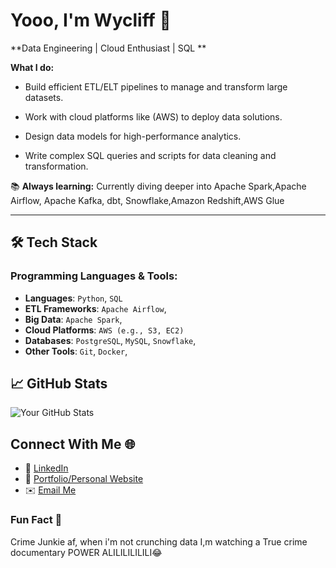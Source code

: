 # Yooo, I'm Wycliff 👋

**Data Engineering | Cloud Enthusiast | SQL **

 **What I do:**
- Build efficient ETL/ELT pipelines to manage and transform large datasets.
   
- Work with cloud platforms like (AWS) to deploy data solutions.

- Design data models for high-performance analytics.
  
- Write complex SQL queries and scripts for data cleaning and transformation.  

📚 **Always learning:** Currently diving deeper into Apache Spark,Apache Airflow, Apache Kafka, dbt, Snowflake,Amazon Redshift,AWS Glue

---

## 🛠️ Tech Stack

### Programming Languages & Tools:
- **Languages**: `Python`, `SQL`
- **ETL Frameworks**: `Apache Airflow`, 
- **Big Data**: `Apache Spark`, 
- **Cloud Platforms**: `AWS (e.g., S3, EC2)`
- **Databases**: `PostgreSQL`, `MySQL`, `Snowflake`, 
- **Other Tools**: `Git`, `Docker`,

## 📈 GitHub Stats
![Your GitHub Stats](https://github-readme-stats.vercel.app/api?username=wycliff-ochieng&show_icons=true&theme=radical)

## Connect With Me 🌐
- 💼 [LinkedIn](https://linkedin.com/in/wycliff-ochieng-851a53328)  
- 📝 [Portfolio/Personal Website](https://yourwebsite.com)  
- ✉️ [Email Me](mailto:wyckieochieng91@gmail.com)

### Fun Fact 🚀
Crime Junkie af, when i'm not crunching data I,m watching a True crime documentary
POWER ALILILILILILI😂

